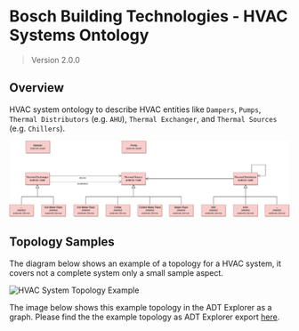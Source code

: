 # Bosch Building Technologies - HVAC Systems Ontology

> Version 2.0.0

## Overview

HVAC system ontology to describe  HVAC entities like  `Dampers`, `Pumps`, `Thermal Distributors` (e.g. `AHU`), `Thermal Exchanger`, and `Thermal Sources` (e.g. `Chillers`).

![HVAC Systems Ontology](./docs/HVAC.Core.drawio.png)

## Topology Samples

The diagram below shows an example of a topology for a HVAC system, it covers not a complete system only a small sample aspect.

![HVAC System Topology Example](./samples/docs/hvac-topology-simple.png)

The image below shows this example topology in the ADT Explorer as a graph. Please find the the example topology as ADT Explorer export [here](./samples/data/hvac-topology-simple.json).

